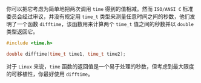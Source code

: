 你可以把它考虑为简单地把两次调用 `time` 得到的值相减。然而 `ISO/ANSI C` 标准委员会经过审议，并没有规定用 `time_t` 类型来测量任意时间之间的秒数，他们发明了一个函数 `difftime`，该函数用来计算两个 `time_t` 值之间的秒数并以 `double` 类型返回它。

```c
#include <time.h>

double difftime(time_t time1, time_t time2);
```

对于 `Linux` 来说，`time` 函数的返回值是一个易于处理的秒数，但考虑到最大限度的可移植性，你最好使用 `difftime`。
